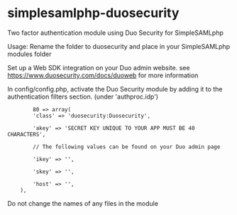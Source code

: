 simplesamlphp-duosecurity
=========================

Two factor authentication module using Duo Security for SimpleSAMLphp

Usage:
Rename the folder to duosecurity and place in your SimpleSAMLphp modules folder

Set up a Web SDK integration on your Duo admin website.
see https://www.duosecurity.com/docs/duoweb for more information

In config/config.php, activate the Duo Security module by adding it to the
authentication filters section. (under 'authproc.idp')

            80 => array(
            'class' => 'duosecurity:Duosecurity',
            
            'akey' => 'SECRET KEY UNIQUE TO YOUR APP MUST BE 40 CHARACTERS',
            
            // The following values can be found on your Duo admin page
            
            'ikey' => '',
            
            'skey' => '',
            
            'host' => '',
        ),

Do not change the names of any files in the module
